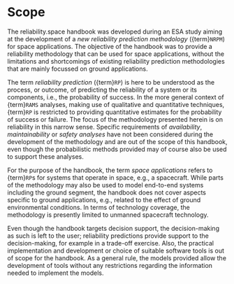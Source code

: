 <!--- Copyright (C) Matrisk GmbH 2022 -->

# Scope

The reliability.space handbook was developed during an ESA study aiming at the development of a *new reliability prediction methodology* ({term}`NRPM`) for space applications. The objective of the handbook was to provide a reliability methodology that can be used for space applications, without the limitations and shortcomings of existing reliability prediction methodologies that are mainly focussed on ground applications. 

The term *reliability prediction* ({term}`RP`) is here to be understood as the process, or outcome, of predicting the reliability of a system or its components, i.e., the probability of success. In the more general context of {term}`RAMS` analyses, making use of qualitative and quantitative techniques, {term}`RP` is restricted to providing quantitative estimates for the probability of success or failure. The focus of the methodology presented herein is on reliability in this narrow sense. Specific requirements of *availability*, *maintainability* or *safety analyses* have not been considered during the development of the methodology and are out of the scope of this handbook, even though the probabilistic methods provided may of course also be used to support these analyses.

For the purpose of the handbook, the term *space applications* refers to {term}`RP`s for systems that operate in space, e.g., a spacecraft. While parts of the methodology may also be used to model end-to-end systems including the ground segment, the handbook does not cover aspects specific to ground applications, e.g., related to the effect of ground environmental conditions. In terms of technology coverage, the methodology is presently limited to unmanned spacecraft technology.

Even though the handbook targets decision support, the decision-making as such is left to the user; reliability predictions provide support to the decision-making, for example in a trade-off exercise. Also, the practical implementation and development or choice of suitable software tools is out of scope for the handbook. As a general rule, the models provided allow the development of tools without any restrictions regarding the information needed to implement the models.